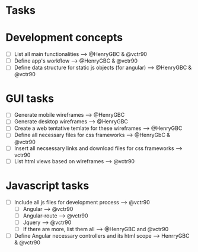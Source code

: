 Tasks
=====

# Development concepts
- [ ] List all main functionalities  --> @HenryGBC & @vctr90
- [ ] Define app's workflow --> @HenryGBC & @vctr90
- [ ] Define data structure for static js objects (for angular) --> @HenryGBC & @vctr90

# GUI tasks
- [ ] Generate mobile wireframes --> @HenryGBC
- [ ] Generate desktop wireframes --> @HenryGBC
- [ ] Create a web tentative temlate for these wireframes --> @HenryGBC
- [ ] Define all necessary files for css frameworks --> @HenryGbC & @vctr90
- [ ] Insert all necsessary links and download files for css frameworks --> vctr90
- [ ] List html views based on wireframes --> @vctr90

# Javascript tasks
- [ ] Include all js files for development process --> @vctr90
	- [ ] Angular --> @vctr90
	- [ ] Angular-route --> @vctr90
	- [ ] Jquery --> @vctr90
	- [ ] If there are more, list them all --> @HenryGBC and @vctr90 
- [ ] Define Angular necessary controllers and its html scope --> HenrryGBC & @vctr90
